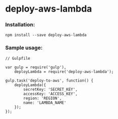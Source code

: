 # deploy-aws-lambda

### Installation:
```
npm install --save deploy-aws-lambda
```

### Sample usage:
```
// Gulpfile

var gulp = require('gulp'),
    deployLambda = require('deploy-aws-lambda');

gulp.task('deploy-to-aws', function() {
    deployLambda({
        secretKey: 'SECRET_KEY',
        accessKey: 'ACCESS_KEY',
        region: 'REGION',
        name: 'LAMBDA_NAME'
    });
});
```